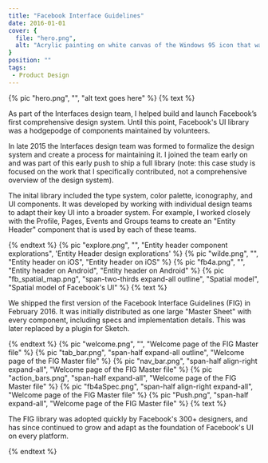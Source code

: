 ```yaml
---
title: "Facebook Interface Guidelines"
date: 2016-01-01
cover: {
  file: "hero.png",
  alt: "Acrylic painting on white canvas of the Windows 95 icon that was displayed when a file was not found"
}
position: ""
tags:
 - Product Design
---
```


{% pic "hero.png", "", "alt text goes here" %}
{% text %}

As part of the Interfaces design team, I helped build and launch Facebook’s first comprehensive design system. Until this point, Facebook's UI library was a hodgepodge of components maintained by volunteers.

In late 2015 the Interfaces design team was formed to formalize the design system and create a process for maintaining it. I joined the team early on and was part of this early push to ship a full library (note: this case study is focused on the work that I specifically contributed, not a comprehensive overview of the design system).

The inital library included the type system, color palette, iconography, and UI components. It was developed by working with individual design teams to adapt their key UI into a broader system. For example, I worked closely with the Profile, Pages, Events and Groups teams to create an "Entity Header" component that is used by each of these teams.

{% endtext %}
{% pic "explore.png", "", "Entity header component explorations", 'Entity Header design explorations' %}
{% pic "wilde.png", "", "Entity header on iOS", "Entity header on iOS" %}
{% pic "fb4a.png", "", "Entity header on Android", "Entity header on Android" %}
{% pic "fb_spatial_map.png", "span-two-thirds expand-all outline", "Spatial model", "Spatial model of Facebook's UI" %}
{% text %}

We shipped the first version of the Facebook Interface Guidelines (FIG) in February 2016. It was initially distributed as one large "Master Sheet" with every component, including specs and implementation details. This was later replaced by a plugin for Sketch.

{% endtext %}
{% pic "welcome.png", "", "Welcome page of the FIG Master file" %}
{% pic "tab_bar.png", "span-half expand-all outline", "Welcome page of the FIG Master file" %}
{% pic "nav_bar.png", "span-half align-right expand-all", "Welcome page of the FIG Master file" %}
{% pic "action_bars.png", "span-half expand-all", "Welcome page of the FIG Master file" %}
{% pic "fb4aSpec.png", "span-half align-right expand-all", "Welcome page of the FIG Master file" %}
{% pic "Push.png", "span-half expand-all", "Welcome page of the FIG Master file" %}
{% text %}

The FIG library was adopted quickly by Facebook's 300+ designers, and has since continued to grow and adapt as the foundation of Facebook's UI on every platform.

{% endtext %}